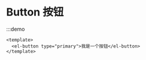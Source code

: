 # Button 按钮

:::demo

```vue
<template>
  <el-button type="primary">我是一个按钮</el-button>
</template>
```

